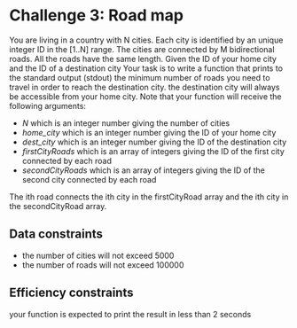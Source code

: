Challenge 3: Road map
===

You are living in a country with N cities. Each city is identified by an unique integer ID in the [1..N] range. 
The cities are connected by M bidirectional roads. All the roads have the same length. Given the ID of your home 
city and the ID of a destination city Your task is to write a function that prints to the standard output (stdout) 
the minimum number of roads you need to travel in order to reach the destination city. the destination city will always be accessible from your home city.
Note that your function will receive the following arguments:

- *N* which is an integer number giving the number of cities
- *home_city* which is an integer number giving the ID of your home city
- *dest_city* which is an integer number giving the ID of the destination city
- *firstCityRoads* which is an array of integers giving the ID of the first city connected by each road
- *secondCityRoads* which is an array of integers giving the ID of the second city connected by each road

The ith road connects the ith city in the firstCityRoad array and the ith city in the secondCityRoad array.

Data constraints
--------------
- the number of cities will not exceed 5000
- the number of roads will not exceed 100000

Efficiency constraints
--------------
your function is expected to print the result in less than 2 seconds

